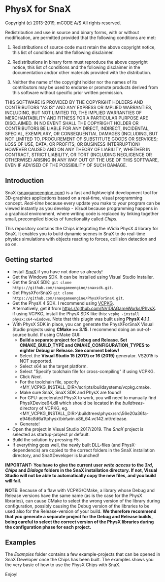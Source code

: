 # PhysX for SnaX
Copyright (c) 2013-2019, mCODE A/S
All rights reserved.

Redistribution and use in source and binary forms, with or without
modification, are permitted provided that the following conditions are met:

1. Redistributions of source code must retain the above copyright notice, this
   list of conditions and the following disclaimer.

2. Redistributions in binary form must reproduce the above copyright notice,
   this list of conditions and the following disclaimer in the documentation
   and/or other materials provided with the distribution.

3. Neither the name of the copyright holder nor the names of its
   contributors may be used to endorse or promote products derived from
   this software without specific prior written permission.

THIS SOFTWARE IS PROVIDED BY THE COPYRIGHT HOLDERS AND CONTRIBUTORS "AS IS"
AND ANY EXPRESS OR IMPLIED WARRANTIES, INCLUDING, BUT NOT LIMITED TO, THE
IMPLIED WARRANTIES OF MERCHANTABILITY AND FITNESS FOR A PARTICULAR PURPOSE ARE
DISCLAIMED. IN NO EVENT SHALL THE COPYRIGHT HOLDER OR CONTRIBUTORS BE LIABLE
FOR ANY DIRECT, INDIRECT, INCIDENTAL, SPECIAL, EXEMPLARY, OR CONSEQUENTIAL
DAMAGES (INCLUDING, BUT NOT LIMITED TO, PROCUREMENT OF SUBSTITUTE GOODS OR
SERVICES; LOSS OF USE, DATA, OR PROFITS; OR BUSINESS INTERRUPTION) HOWEVER
CAUSED AND ON ANY THEORY OF LIABILITY, WHETHER IN CONTRACT, STRICT LIABILITY,
OR TORT (INCLUDING NEGLIGENCE OR OTHERWISE) ARISING IN ANY WAY OUT OF THE USE
OF THIS SOFTWARE, EVEN IF ADVISED OF THE POSSIBILITY OF SUCH DAMAGE.

## Introduction
SnaX ([snaxgameengine.com](https://snaxgameengine.com/)) is a fast and lightweight development tool
for 3D-graphics applications based on a real-time, visual programming concept. _Real-time_ because
every update you make to your program can be viewed instantly as you develop - _Visual_ because 
programming happens in a graphical environment, where writing code is replaced by linking together 
small, precompiled blocks of functionality called _Chips_. 

This repository contains the Chips integrating the nVidia PhysX 4 library for SnaX. It enables you
to build dynamic scenes in SnaX to do real-time physics simulations with objects reacting to forces, 
collision detection and so on.

## Getting started
- Install [SnaX](https://snaxgameengine.com/downloads/) if you have not done so already!
- Get the Windows SDK. It can be installed using Visual Studio Installer.
- Get the SnaX SDK: `git clone https://github.com/snaxgameengine/snaxsdk.git`.
- Get PhysXForSnaX: `git clone https://github.com/snaxgameengine/PhysXForSnaX.git`.
- Get the PhysX 4 SDK. I recommend using [VCPKG](https://github.com/microsoft/vcpkg).  
  Alternatively, get it from https://github.com/NVIDIAGameWorks/PhysX.  
  if using VCPKG, install the PhysX SDK like this: `vcpkg -install physx:x64-windows`.
  Note that this plugin was built using __PhysX 4.1.1__.
- With PhysX SDK in place, you can generate the PhysXForSnaX Visual Studio projects using __CMake >= 3.15__.
  I recommend doing an out-of-source build. If using CMake GUI:
  - __Build a separate project for Debug and Release. Set CMAKE_BUILD_TYPE and CMAKE_CONFIGURATION_TYPES to eighter Debug or Release. See comment below!__
  - Select the __Visual Studio 15 (2017) or 16 (2019)__ generator. VS2015 is NOT supported.
  - Select x64 as the target platform.
  - Select "Specify toolchain file for cross-compiling" if using VCPKG.
  - Click _Next_.
  - For the toolchain file, specify <MY_VCPKG_INSTALL_DIR>/scripts/buildsystems/vcpkg.cmake.
  - Make sure SnaX, SnaX SDK and PhysX are found!
  - For GPU-accelerated PhysX to work, you will need to manually find PhysXDevice64.dll which should be located
    in the _buildtrees_-directory of VCPKG, eg. <MY_VCPKG_INSTALL_DIR>\buildtrees\physx\src\56e20a36fa-e946c8d6a1\physx\bin\win.x86_64.vc142.mt\release.
  - Generate!
- Open the project in Visual Studio 2017/2019. The _SnaX_ project is selected as startup-project pr default.
- Build the solution by pressing F5.
- If everything goes well, the newly built DLL-files (and PhysX-dependencis) are copied to the correct folders
  in the SnaX installation directory, and SnaXDeveloper is launched!
  
__IMPORTANT: You have to give the current user _write access_ to the _3rd_, _Chips_ and _Dialogs_ folders in the
SnaX installation directory. If not, Visual Studio will not be able to automatically copy the new files, 
and you build will fail.__

__NOTE__: Because of a flaw with VCPKG/CMake, a library whose Debug and Release versions have the same name
(as is the case for the PhysX libraries), can cause CMake to select the wrong version of the library during
configuration, possibly causing the Debug version of the libraries to be used also for the Release-version
of your build.
__We therefore recommend that you generate a separate project for the Debug and Release builds, being careful
to select the correct version of the PhysX libraries during the configuration phase for each project.__


## Examples
The _Examples_ folder contains a few example-projects that can be opened in SnaX Developer once the Chips
has been built. The examples shows you the very basic of how to use the PhysX Chips with SnaX.

Enjoy!


